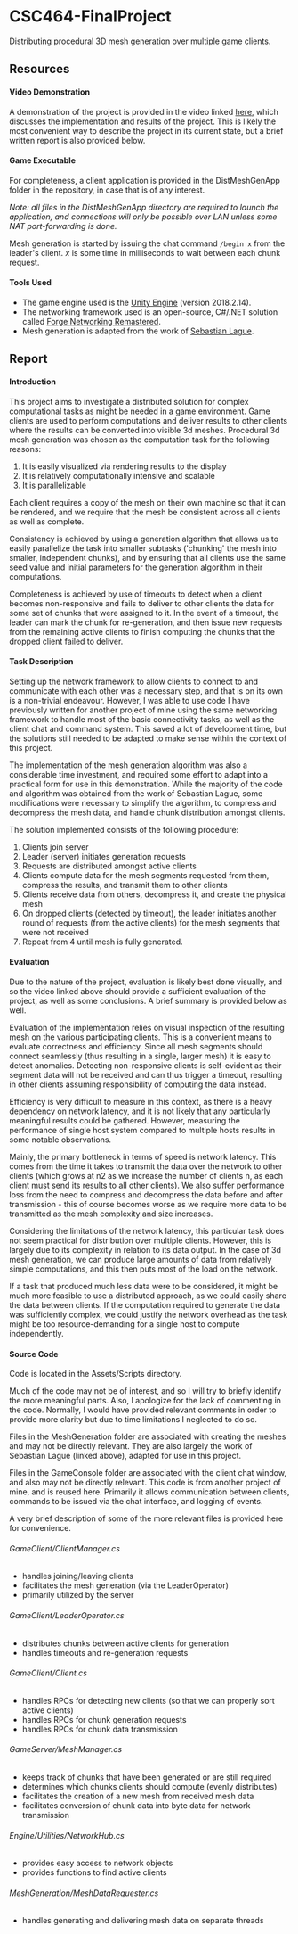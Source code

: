 # CSC464-FinalProject
Distributing procedural 3D mesh generation over multiple game clients.

## Resources

#### Video Demonstration
A demonstration of the project is provided in the video linked [here](https://youtu.be/z9LmcIJQMaM), which discusses the implementation and results of the project. This is likely the most convenient way to describe the project in its current state, but a brief written report is also provided below.

#### Game Executable
For completeness, a client application is provided in the DistMeshGenApp folder in the repository, in case that is of any interest. 

*Note: all files in the DistMeshGenApp directory are required to launch the application, and connections will only be possible over LAN unless some NAT port-forwarding is done.*

Mesh generation is started by issuing the chat command `/begin x` from the leader's client.
*x* is some time in milliseconds to wait between each chunk request.

#### Tools Used
- The game engine used is the [Unity Engine](https://unity3d.com/) (version 2018.2.14).
- The networking framework used is an open-source, C#/.NET solution called [Forge Networking Remastered](https://github.com/BeardedManStudios/ForgeNetworkingRemastered).
- Mesh generation is adapted from the work of [Sebastian Lague](https://www.youtube.com/user/Cercopithecan).

## Report

#### Introduction
This project aims to investigate a distributed solution for complex computational tasks as might be needed in a game environment. Game clients are used to perform computations and deliver results to other clients where the results can be converted into visible 3d meshes. Procedural 3d mesh generation was chosen as the computation task for the following reasons:

1. It is easily visualized via rendering results to the display
2. It is relatively computationally intensive and scalable
3. It is parallelizable

Each client requires a copy of the mesh on their own machine so that it can be rendered, and we require that the mesh be consistent across all clients as well as complete. 

Consistency is achieved by using a generation algorithm that allows us to easily parallelize the task into smaller subtasks ('chunking' the mesh into smaller, independent chunks), and by ensuring that all clients use the same seed value and initial parameters for the generation algorithm in their computations.

Completeness is achieved by use of timeouts to detect when a client becomes non-responsive and fails to deliver to other clients the data for some set of chunks that were assigned to it. In the event of a timeout, the leader can mark the chunk for re-generation, and then issue new requests from the remaining active clients to finish computing the chunks that the dropped client failed to deliver.

#### Task Description
Setting up the network framework to allow clients to connect to and communicate with each other was a necessary step, and that is on its own is a non-trivial endeavour. However, I was able to use code I have previously written for another project of mine using the same networking framework to handle most of the basic connectivity tasks, as well as the client chat and command system. This saved a lot of development time, but the solutions still needed to be adapted to make sense within the context of this project.

The implementation of the mesh generation algorithm was also a considerable time investment, and required some effort to adapt into a practical form for use in this demonstration. While the majority of the code and algorithm was obtained from the work of Sebastian Lague, some modifications were necessary to simplify the algorithm, to compress and decompress the mesh data, and handle chunk distribution amongst clients.

The solution implemented consists of the following procedure:

1. Clients join server
2. Leader (server) initiates generation requests
3. Requests are distributed amongst active clients
4. Clients compute data for the mesh segments requested from them, compress the results, and transmit them to other clients
5. Clients receive data from others, decompress it, and create the physical mesh
6. On dropped clients (detected by timeout), the leader initiates another round of requests (from the active clients) for the mesh segments that were not received
7. Repeat from 4 until mesh is fully generated.

#### Evaluation
Due to the nature of the project, evaluation is likely best done visually, and so the video linked above should provide a sufficient evaluation of the project, as well as some conclusions. A brief summary is provided below as well.

Evaluation of the implementation relies on visual inspection of the resulting mesh on the various participating clients. This is a convenient means to evaluate correctness and efficiency. Since all mesh segments should connect seamlessly (thus resulting in a single, larger mesh) it is easy to detect anomalies. Detecting non-responsive clients is self-evident as their segment data will not be received and can thus trigger a timeout, resulting in other clients assuming responsibility of computing the data instead.

Efficiency is very difficult to measure in this context, as there is a heavy dependency on network latency, and it is not likely that any particularly meaningful results could be gathered. However, measuring the performance of single host system compared to multiple hosts results in some notable observations.

Mainly, the primary bottleneck in terms of speed is network latency. This comes from the time it takes to transmit the data over the network to other clients (which grows at n2 as we increase the number of clients n, as each client must send its results to all other clients). We also suffer performance loss from the need to compress and decompress the data before and after transmission - this of course becomes worse as we require more data to be transmitted as the mesh complexity and size increases.

Considering the limitations of the network latency, this particular task does not seem practical for distribution over multiple clients. However, this is largely due to its complexity in relation to its data output. In the case of 3d mesh generation, we can produce large amounts of data from relatively simple computations, and this then puts most of the load on the network.

If a task that produced much less data were to be considered, it might be much more feasible to use a distributed approach, as we could easily share the data between clients. If the computation required to generate the data was sufficiently complex, we could justify the network overhead as the task might be too resource-demanding for a single host to compute independently.

#### Source Code
Code is located in the Assets/Scripts directory. 

Much of the code may not be of interest, and so I will try to briefly identify the more meaningful parts. Also, I apologize for the lack of commenting in the code. Normally, I would have provided relevant comments in order to provide more clarity but due to time limitations I neglected to do so.

Files in the MeshGeneration folder are associated with creating the meshes and may not be directly relevant. They are also largely the work of Sebastian Lague (linked above), adapted for use in this project.

Files in the GameConsole folder are associated with the client chat window, and also may not be directly relevant. This code is from another project of mine, and is reused here. Primarily it allows communication between clients, commands to be issued via the chat interface, and logging of events.

A very brief description of some of the more relevant files is provided here for convenience.

###### GameClient/ClientManager.cs
- handles joining/leaving clients
- facilitates the mesh generation (via the LeaderOperator)
- primarily utilized by the server

###### GameClient/LeaderOperator.cs
- distributes chunks between active clients for generation
- handles timeouts and re-generation requests

###### GameClient/Client.cs
- handles  RPCs for detecting new clients (so that we can properly sort active clients)
- handles RPCs for chunk generation requests
- handles RPCs for chunk data transmission

###### GameServer/MeshManager.cs
- keeps track of chunks that have been generated or are still required
- determines which chunks clients should compute (evenly distributes)
- facilitates the creation of a new mesh from received mesh data
- facilitates conversion of chunk data into byte data for network transmission

###### Engine/Utilities/NetworkHub.cs
- provides easy access to network objects
- provides functions to find active clients

###### MeshGeneration/MeshDataRequester.cs
- handles generating and delivering mesh data on separate threads
